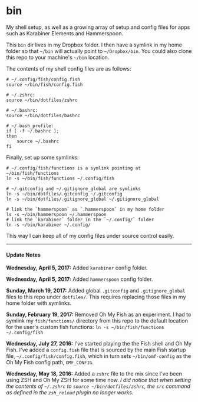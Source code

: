 # bin

My shell setup, as well as a growing array of setup and config files for apps such as Karabiner Elements and Hammerspoon.

This `bin` dir lives in my Dropbox folder. I then have a symlink in my home folder so that `~/bin` will actually point to `~/Dropbox/bin`. You could also clone this repo to your machine's `~/bin` location.

The contents of my shell config files are as follows:

```shell
# ~/.config/fish/config.fish
source ~/bin/fish/config.fish

# ~/.zshrc:
source ~/bin/dotfiles/zshrc

# ~/.bashrc:
source ~/bin/dotfiles/bashrc

# ~/.bash_profile:
if [ -f ~/.bashrc ];
then
    source ~/.bashrc
fi
```

Finally, set up some symlinks:

```shell
# ~/.config/fish/functions is a symlink pointing at ~/bin/fish/functions
ln -s ~/bin/fish/functions ~/.config/fish

# ~/.gitconfig and ~/.gitignore_global are symlinks
ln -s ~/bin/dotfiles/.gitconfig ~/.gitconfig
ln -s ~/bin/dotfiles/.gitignore_global ~/.gitignore_global

# link the `hammerspoon` as `.hammerspoon` in my home folder
ls -s ~/bin/hammerspoon ~/.hammerspoon
# link the `karabiner` folder in the `~/.config/` folder
ln -s ~/bin/karabiner ~/.config/
```

This way I can keep all of my config files under source control easily.

---

#### Update Notes

**Wednesday, April 5, 2017:** Added `karabiner` config folder.

**Wednesday, April 5, 2017:** Added `hammerspoon` config folder.

**Sunday, March 19, 2017:** Added global `.gitconfig` and `.gitignore_global` files to this repo under `dotfiles/`. This requires replacing those files in my home folder with symlinks.

**Sunday, February 19, 2017:** Removed Oh My Fish as an experiment. I had to symlink my `fish/functions/` directory from this repo to the default location for the user's custom fish functions: `ln -s ~/bin/fish/functions ~/.config/fish`

**Wednesday, July 27, 2016:** I've started playing the the Fish shell and Oh My Fish. I've added a `config.fish` file that is sourced by the main Fish startup file, `~/.config/fish/config.fish`, which in turn sets `~/bin/omf-config` as the Oh My Fish config path, `OMF_CONFIG`.

**Wednesday, May 18, 2016:** Added a `zshrc` file to the mix since I've been using ZSH and Oh My ZSH for some time now. _I did notice that when setting the contents of `~/.zshrc` to `source ~/bin/dotfiles/zshrc`, the `src` command as defined in the `zsh_reload` plugin no longer works._
